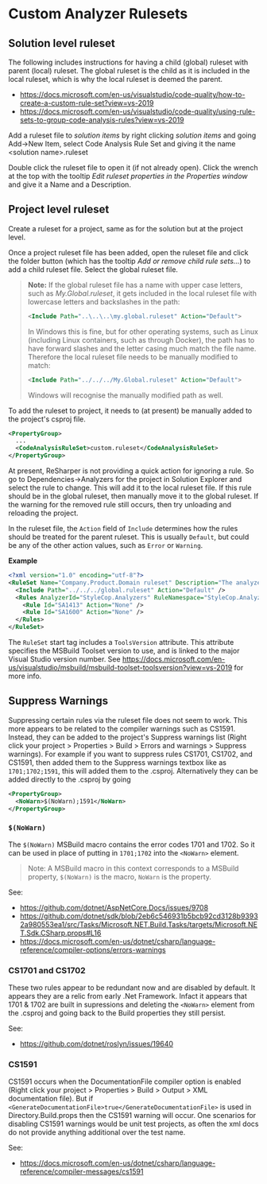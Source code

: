 # Custom Analyzer Rulesets

## Solution level ruleset

The following includes instructions for having a child (global) ruleset with parent (local) ruleset. The global ruleset is the child as it is included in the local ruleset, which is why the local ruleset is deemed the parent.
 - https://docs.microsoft.com/en-us/visualstudio/code-quality/how-to-create-a-custom-rule-set?view=vs-2019
 - https://docs.microsoft.com/en-us/visualstudio/code-quality/using-rule-sets-to-group-code-analysis-rules?view=vs-2019

Add a ruleset file to *solution items* by right clicking *solution items* and going Add->New Item, select Code Analysis Rule Set and giving it the name &lt;solution name&gt;.ruleset

Double click the ruleset file to open it (if not already open). Click the wrench at the top with the tooltip *Edit ruleset properties in the Properties window* and give it a Name and a Description.


## Project level ruleset

Create a ruleset for a project, same as for the solution but at the project level.

Once a project ruleset file has been added, open the ruleset file and click the folder button (which has the tooltip *Add or remove child rule sets...*) to add a child ruleset file. Select the global ruleset file.


> **Note:**
> If the global ruleset file has a name with upper case letters, such as *My.Global.ruleset*, it gets included in the local ruleset file with lowercase letters and backslashes in the path:
> 
> ```xml
> <Include Path="..\..\..\my.global.ruleset" Action="Default">
> ```
> In Windows this is fine, but for other operating systems, such as Linux (including Linux containers, such as through Docker), the path has to have forward slashes and the letter casing much match the file name. Therefore the local ruleset file needs to be manually modified to match:
> ```xml
> <Include Path="../../../My.Global.ruleset" Action="Default">
> ```
> Windows will recognise the manually modified path as well.

To add the ruleset to project, it needs to (at present) be manually added to the project's csproj file.

```xml
<PropertyGroup>
  ...
  <CodeAnalysisRuleSet>custom.ruleset</CodeAnalysisRuleSet>
</PropertyGroup>
```

At present, ReSharper is not providing a quick action for ignoring a rule. So go to Dependencies->Analyzers for the project in Solution Explorer and select the rule to change.
This will add it to the local ruleset file. If this rule should be in the global ruleset, then manually move it to the global ruleset.
If the warning for the removed rule still occurs, then try unloading and reloading the project.

In the ruleset file, the `Action` field of `Include` determines how the rules should be treated for the parent ruleset. This is usually `Default`, but could be any of the other action values, such as `Error` or `Warning`.

**Example**
```xml
<?xml version="1.0" encoding="utf-8"?>
<RuleSet Name="Company.Product.Domain ruleset" Description="The analyzer rules customized specific for the Domain project" ToolsVersion="16.0">
  <Include Path="../../../global.ruleset" Action="Default" />
  <Rules AnalyzerId="StyleCop.Analyzers" RuleNamespace="StyleCop.Analyzers">
    <Rule Id="SA1413" Action="None" />
    <Rule Id="SA1600" Action="None" />
  </Rules>
</RuleSet>
```

The `RuleSet` start tag includes a `ToolsVersion` attribute. This attribute specifies the MSBuild Toolset version to use, and is linked to the major Visual Studio version number.
See https://docs.microsoft.com/en-us/visualstudio/msbuild/msbuild-toolset-toolsversion?view=vs-2019 for more info.

 
## Suppress Warnings
 
Suppressing certain rules via the ruleset file does not seem to work. This more appears to be related to the compiler warnings such as CS1591.
Instead, they can be added to the project's Suppress warnings list (Right click your project > Properties > Build > Errors and warnings > Suppress warnings).
For example if you want to suppress rules CS1701, CS1702, and CS1591, then added them to the Suppress warnings textbox like as `1701;1702;1591`, this will added them to the .csproj.
Alternatively they can be added directly to the .csproj by going
```xml
<PropertyGroup>
  <NoWarn>$(NoWarn);1591</NoWarn>
</PropertyGroup>
```

### `$(NoWarn)`
The `$(NoWarn)` MSBuild macro contains the error codes 1701 and 1702. So it can be used in place of putting in `1701;1702` into the `<NoWarn>` element.
 
> Note:
> A MSBuild macro in this context corresponds to a MSBuild property, `$(NoWarn)` is the macro, `NoWarn` is the property.
 
See:
 - https://github.com/dotnet/AspNetCore.Docs/issues/9708
 - https://github.com/dotnet/sdk/blob/2eb6c546931b5bcb92cd3128b93932a980553ea1/src/Tasks/Microsoft.NET.Build.Tasks/targets/Microsoft.NET.Sdk.CSharp.props#L16
 - https://docs.microsoft.com/en-us/dotnet/csharp/language-reference/compiler-options/errors-warnings


### CS1701 and CS1702
These two rules appear to be redundant now and are disabled by default. It appears they are a relic from early .Net Framework.
Infact it appears that 1701 & 1702 are built in supressions and deleting the `<NoWarn>` element from the .csproj and going back to the Build properties they still persist.

See:
 - https://github.com/dotnet/roslyn/issues/19640

 
### CS1591
CS1591 occurs when the DocumentationFile compiler option is enabled (Right click your project > Properties > Build > Output > XML documentation file).
But if `<GenerateDocumentationFile>true</GenerateDocumentationFile>` is used in Directory.Build.props then the CS1591 warning will occur.
One scenarios for disabling CS1591 warnings would be unit test projects, as often the xml docs do not provide anything additional over the test name.
 
See:
 - https://docs.microsoft.com/en-us/dotnet/csharp/language-reference/compiler-messages/cs1591
 
